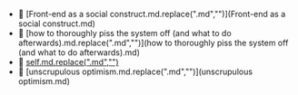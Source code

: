 * 📄 [Front-end as a social construct.md.replace(".md","")](Front-end as a social construct.md)
* 📄 [how to thoroughly piss the system off (and what to do afterwards).md.replace(".md","")](how to thoroughly piss the system off (and what to do afterwards).md)
* 📄 [self.md.replace(".md","")](self.md)
* 📄 [unscrupulous optimism.md.replace(".md","")](unscrupulous optimism.md)
